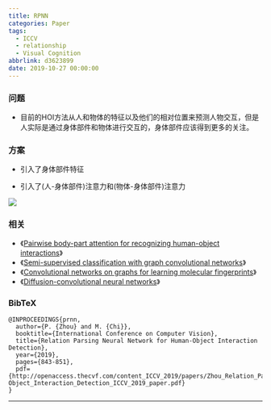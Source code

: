 ```yaml
---
title: RPNN
categories: Paper
tags:
  - ICCV
  - relationship
  - Visual Cognition
abbrlink: d3623899
date: 2019-10-27 00:00:00
---
```

<p></p>
<!-- more -->

### 问题

- 目前的HOI方法从人和物体的特征以及他们的相对位置来预测人物交互，但是人实际是通过身体部件和物体进行交互的，身体部件应该得到更多的关注。

### 方案

- 引入了身体部件特征

- 引入了(人-身体部件)注意力和(物体-身体部件)注意力

![](RPNN.png)

### 相关

- 《[Pairwise body-part attention for recognizing human-object interactions](http://openaccess.thecvf.com/content_ECCV_2018/papers/Haoshu_Fang_Pairwise_Body-Part_Attention_ECCV_2018_paper.pdf)》
- 《[Semi-supervised classification with graph convolutional networks](http://in.arxiv.org/pdf/1609.02907.pdf)》
- 《[Convolutional networks on graphs for learning molecular fingerprints](https://papers.nips.cc/paper/5954-convolutional-networks-on-graphs-for-learning-molecular-fingerprints.pdf)》
- 《[Diffusion-convolutional neural networks](https://papers.nips.cc/paper/6212-diffusion-convolutional-neural-networks.pdf)》

### BibTeX
```
@INPROCEEDINGS{prnn,
  author={P. {Zhou} and M. {Chi}},
  booktitle={International Conference on Computer Vision}, 
  title={Relation Parsing Neural Network for Human-Object Interaction Detection}, 
  year={2019},
  pages={843-851},
  pdf={http://openaccess.thecvf.com/content_ICCV_2019/papers/Zhou_Relation_Parsing_Neural_Network_for_Human-Object_Interaction_Detection_ICCV_2019_paper.pdf}
}
```

---